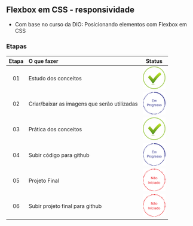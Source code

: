 ## Flexbox em CSS - responsividade
 - Com base no curso da DIO: Posicionando elementos com Flexbox em CSS  

### Etapas
|Etapa | O que fazer     | Status |
|:----:|:-----------------|:------:|
|  01  | Estudo dos conceitos  |<img src="img/ok.png" alt="Em processo" width="60" height="60"/>|
|  02  | Criar/baixar as imagens que serão utilizadas |<img src="img/em_processo.png" alt="0k" width="60" height="60"/>|
|  03  | Prática dos conceitos|<img src="img/ok.png" alt="Em processo" width="60" height="60"/>|
|  04  | Subir código para github |<img src="img/em_processo.png" alt="Em processo" width="60" height="60"/>|
|  05  | Projeto Final            |<img src="img/nao_iniciado.png" alt="Não iniciado" width="60" height="60"/>|
|  06  | Subir projeto final para github |<img src="img/nao_iniciado.png" alt="Não Iniciado" width="60" height="60"/>